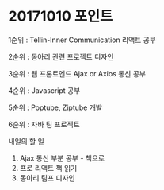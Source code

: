 <h1>20171010 포인트</h1>

1순위 : Tellin-Inner Communication 리액트 공부


2순위 : 동아리 관련 프로젝트 디자인


3순위 : 웹 프론트엔드 Ajax or Axios 통신 공부


4순위 : Javascript 공부


5순위 : Poptube, Ziptube 개발


6순위 : 자바 팀 프로젝트



내일의 할 일

1. Ajax 통신 부분 공부 - 책으로
2. 프로 리액트 책 읽기
3. 동아리 팀프 디자인